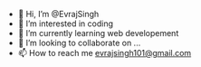 - 👋 Hi, I’m @EvrajSingh
- 👀 I’m interested in coding
- 🌱 I’m currently learning web developement
- 💞️ I’m looking to collaborate on ...
- 📫 How to reach me evrajsingh101@gmail.com

<!---
EvrajSingh/EvrajSingh is a ✨ special ✨ repository because its `README.md` (this file) appears on your GitHub profile.
You can click the Preview link to take a look at your changes.
--->
